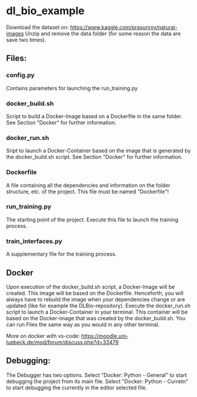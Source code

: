 # dl_bio_example

Download the dataset on:
https://www.kaggle.com/prasunroy/natural-images
Unzip and remove the data folder (for some reason the data are save two times).

## Files:

### config.py

Contains parameters for launching the run_training.py

### docker_build.sh

Script to build a Docker-Image based on a Dockerfile in the same folder. See Section
"Docker" for further information.

### docker_run.sh

Sript to launch a Docker-Container based on the image that is generated by the
docker_build.sh script. See Section "Docker" for further information.

### Dockerfile

A file containing all the dependencies and information on the folder structure, etc. of 
the project. This file must be named "Dockerfile"!

### run_training.py

The starting point of the project. Execute this file to launch the training process.

### train_interfaces.py

A supplementary file for the training process.

## Docker

Upon execution of the docker_build.sh script, a Docker-Image will be created. This image
will be based on the Dockerfile. Henceforth, you will always have to rebuild the image
when your dependencies change or are updated (like for example the DLBio-repository).
Execute the docker_run.sh script to launch a Docker-Container in your terminal. This
container will be based on the Docker-image that was created by the docker_build.sh.
You can run Files the same way as you would in any other terminal.

More on docker with vs-code:
https://moodle.uni-luebeck.de/mod/forum/discuss.php?d=33479

## Debugging:

The Debugger has two options. Select "Docker: Python - General" to start debugging the
project from its main file. Select "Docker: Python - Curretn" to start debugging the
currently in the editor selected file.
